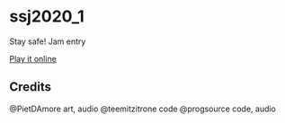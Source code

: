 # ssj2020_1

Stay safe! Jam entry

[Play it online](https://progsource.github.io/ssj2020_1/)

## Credits

@PietDAmore art, audio
@teemitzitrone code
@progsource code, audio
